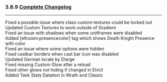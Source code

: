 ### 3.8.9 [Complete Changelog](https://github.com/eltreum0/eltruism/blob/main/Changelog.md)
___
Fixed a possible issue where class custom textures could be locked out  
Updated Custom Textures to work outside of Gradient  
Fixed an issue with shadows when some unitframes were disabled  
Added [eltruism:presencecolor] tag which shows Death Knight Presence with color  
Fixed an issue where some options were hidden  
Fixed castbar borders when cast bar icon was disabled  
Updated German locale by Dlarge  
Fixed missing Custom Glow after a reload  
Fixed other glows not hiding if changed in ElvUI  
Added Tank Stats Datatext in Wrath and Classic  
